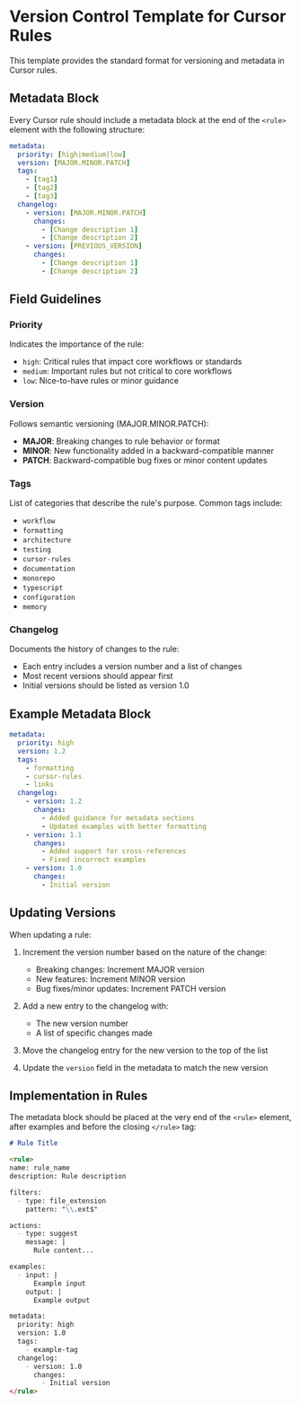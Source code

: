 # Version Control Template for Cursor Rules

This template provides the standard format for versioning and metadata in Cursor rules.

## Metadata Block

Every Cursor rule should include a metadata block at the end of the `<rule>` element with the following structure:

```yaml
metadata:
  priority: [high|medium|low]
  version: [MAJOR.MINOR.PATCH]
  tags:
    - [tag1]
    - [tag2]
    - [tag3]
  changelog:
    - version: [MAJOR.MINOR.PATCH]
      changes:
        - [Change description 1]
        - [Change description 2]
    - version: [PREVIOUS_VERSION]
      changes:
        - [Change description 1]
        - [Change description 2]
```

## Field Guidelines

### Priority

Indicates the importance of the rule:

- `high`: Critical rules that impact core workflows or standards
- `medium`: Important rules but not critical to core workflows
- `low`: Nice-to-have rules or minor guidance

### Version

Follows semantic versioning (MAJOR.MINOR.PATCH):

- **MAJOR**: Breaking changes to rule behavior or format
- **MINOR**: New functionality added in a backward-compatible manner
- **PATCH**: Backward-compatible bug fixes or minor content updates

### Tags

List of categories that describe the rule's purpose. Common tags include:

- `workflow`
- `formatting`
- `architecture`
- `testing`
- `cursor-rules`
- `documentation`
- `monorepo`
- `typescript`
- `configuration`
- `memory`

### Changelog

Documents the history of changes to the rule:

- Each entry includes a version number and a list of changes
- Most recent versions should appear first
- Initial versions should be listed as version 1.0

## Example Metadata Block

```yaml
metadata:
  priority: high
  version: 1.2
  tags:
    - formatting
    - cursor-rules
    - links
  changelog:
    - version: 1.2
      changes:
        - Added guidance for metadata sections
        - Updated examples with better formatting
    - version: 1.1
      changes:
        - Added support for cross-references
        - Fixed incorrect examples
    - version: 1.0
      changes:
        - Initial version
```

## Updating Versions

When updating a rule:

1. Increment the version number based on the nature of the change:
   - Breaking changes: Increment MAJOR version
   - New features: Increment MINOR version
   - Bug fixes/minor updates: Increment PATCH version

2. Add a new entry to the changelog with:
   - The new version number
   - A list of specific changes made

3. Move the changelog entry for the new version to the top of the list

4. Update the `version` field in the metadata to match the new version

## Implementation in Rules

The metadata block should be placed at the very end of the `<rule>` element, after examples and before the closing `</rule>` tag:

```markdown
# Rule Title

<rule>
name: rule_name
description: Rule description

filters:
  - type: file_extension
    pattern: "\\.ext$"

actions:
  - type: suggest
    message: |
      Rule content...

examples:
  - input: |
      Example input
    output: |
      Example output

metadata:
  priority: high
  version: 1.0
  tags:
    - example-tag
  changelog:
    - version: 1.0
      changes:
        - Initial version
</rule>
```

